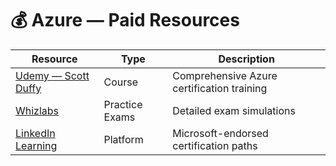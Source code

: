 # 💰 Azure — Paid Resources

| Resource | Type | Description |
|-----------|------|-------------|
| [Udemy — Scott Duffy](https://www.udemy.com/user/scottduffy2/) | Course | Comprehensive Azure certification training |
| [Whizlabs](https://www.whizlabs.com/microsoft-certifications/) | Practice Exams | Detailed exam simulations |
| [LinkedIn Learning](https://www.linkedin.com/learning/) | Platform | Microsoft-endorsed certification paths |
